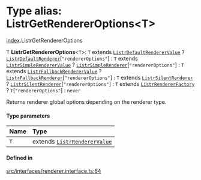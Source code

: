 # Type alias: ListrGetRendererOptions<T\>

[index](../modules/index.md).ListrGetRendererOptions

Ƭ **ListrGetRendererOptions**<`T`\>: `T` extends [`ListrDefaultRendererValue`](index.ListrDefaultRendererValue.md) ? [`ListrDefaultRenderer`](index.ListrDefaultRenderer.md)[``"rendererOptions"``] : `T` extends [`ListrSimpleRendererValue`](index.ListrSimpleRendererValue.md) ? [`ListrSimpleRenderer`](index.ListrSimpleRenderer.md)[``"rendererOptions"``] : `T` extends [`ListrFallbackRendererValue`](index.ListrFallbackRendererValue.md) ? [`ListrFallbackRenderer`](index.ListrFallbackRenderer.md)[``"rendererOptions"``] : `T` extends [`ListrSilentRenderer`](index.ListrSilentRenderer.md) ? [`ListrSilentRenderer`](index.ListrSilentRenderer.md)[``"rendererOptions"``] : `T` extends [`ListrRendererFactory`](index.ListrRendererFactory.md) ? `T`[``"rendererOptions"``] : `never`

Returns renderer global options depending on the renderer type.

#### Type parameters

| Name | Type |
| :------ | :------ |
| `T` | extends [`ListrRendererValue`](index.ListrRendererValue.md) |

#### Defined in

[src/interfaces/renderer.interface.ts:64](https://github.com/cenk1cenk2/listr2/blob/3146341/src/interfaces/renderer.interface.ts#L64)
